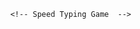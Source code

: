           <!-- Speed Typing Game  -->

<!-- For Speed Typing Game we use HTML, CSS and JavaScript(DOM, Intervals, LocalStorage and Events). -->
